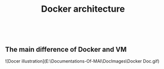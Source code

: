 <h1 align = 'center'>Docker architecture<h1> <br>


## The main difference of Docker and VM
![Docer illustration](E:\\Documentations-Of-MAI\\DocImages\\Docker Doc.gif)

